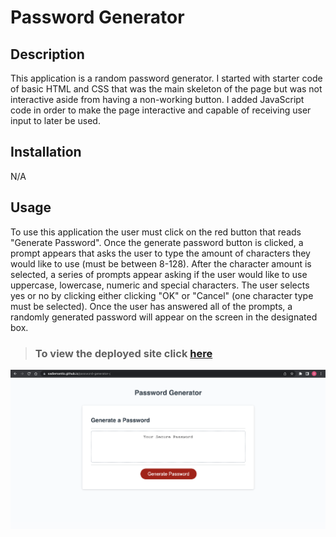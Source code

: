 # Password Generator 

## **Description** 

This application is a random password generator. I started with starter code of basic HTML and CSS that was the main skeleton of the page but was not interactive aside from having a non-working button. I added JavaScript code in order to make the page interactive and capable of receiving user input to later be used. 

## **Installation**

N/A

## **Usage**

To use this application the user must click on the red button that reads "Generate Password". Once the generate password button is clicked, a prompt appears that asks the user to type the amount of characters they would like to use (must be between 8-128). After the character amount is selected, a series of prompts appear asking if the user would like to use uppercase, lowercase, numeric and special characters. The user selects yes or no by clicking either clicking "OK" or "Cancel" (one character type must be selected). Once the user has answered all of the prompts, a randomly generated password will appear on the screen in the designated box.

>### To view the deployed site click [here](https://sadiemantlo.github.io/password-generator-/)

![Deployed site screenshot](images/deployed-site.png)